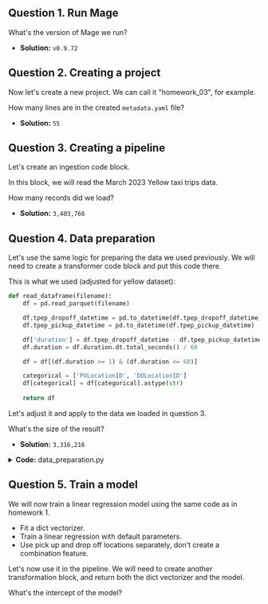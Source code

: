 ## Question 1. Run Mage
What's the version of Mage we run? 

- **Solution:** `v0.9.72`


## Question 2. Creating a project

Now let's create a new project. We can call it "homework_03", for example.

How many lines are in the created `metadata.yaml` file? 

- **Solution:** `55`


## Question 3. Creating a pipeline

Let's create an ingestion code block.

In this block, we will read the March 2023 Yellow taxi trips data.

How many records did we load? 

- **Solution:** `3,403,766`


## Question 4. Data preparation

Let's use the same logic for preparing the data we used previously. We will need to create a transformer code block and put this code there.

This is what we used (adjusted for yellow dataset):

```python
def read_dataframe(filename):
    df = pd.read_parquet(filename)

    df.tpep_dropoff_datetime = pd.to_datetime(df.tpep_dropoff_datetime)
    df.tpep_pickup_datetime = pd.to_datetime(df.tpep_pickup_datetime)

    df['duration'] = df.tpep_dropoff_datetime - df.tpep_pickup_datetime
    df.duration = df.duration.dt.total_seconds() / 60

    df = df[(df.duration >= 1) & (df.duration <= 60)]

    categorical = ['PULocationID', 'DOLocationID']
    df[categorical] = df[categorical].astype(str)
    
    return df
```

Let's adjust it and apply to the data we loaded in question 3. 

What's the size of the result? 

- **Solution:** `3,316,216`

<details>
<summary><b>Code:</b> data_preparation.py</summary>

```python
import pandas as pd

if 'transformer' not in globals():
    from mage_ai.data_preparation.decorators import transformer


@transformer
def transform(data, *args, **kwargs):

    data["tpep_dropoff_datetime"] = pd.to_datetime(data["tpep_dropoff_datetime"])
    data["tpep_pickup_datetime"] = pd.to_datetime(data["tpep_pickup_datetime"])

    data["duration"] = data["tpep_dropoff_datetime"] - data["tpep_pickup_datetime"]
    data["duration"] = data["duration"].dt.total_seconds() / 60

    data = data[(data["duration"] >= 1) & (data["duration"] <= 60)]

    categorical = ["PULocationID", "DOLocationID"]
    data[categorical] = data[categorical].astype(str)

    return data
```
</details>


## Question 5. Train a model

We will now train a linear regression model using the same code as in homework 1.

* Fit a dict vectorizer.
* Train a linear regression with default parameters.
* Use pick up and drop off locations separately, don't create a combination feature.

Let's now use it in the pipeline. We will need to create another transformation block, and return both the dict vectorizer and the model.

What's the intercept of the model? 